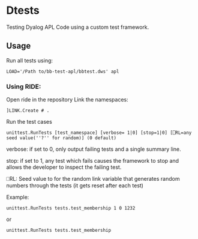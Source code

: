 # Dtests

Testing Dyalog APL Code using a custom test framework.

## Usage

Run all tests using:
```
LOAD='/Path to/bb-test-apl/bbtest.dws' apl 
```
<!-- LOAD='/home/aarush/Desktop/wdr/bb-test-apl/bbtest.dws' apl  -->

### Using RIDE:
Open ride in the repository
Link the namespaces:

```
]LINK.Create # .
```
Run the test cases
```
unittest.RunTests [test_namespace] [verbose= 1|0] [stop=1|0] [⎕RL=any seed value(''?'' for random)] (0 default)
```
verbose: if set to 0, only output failing tests and a single summary line.

stop: if set to 1, any test which fails causes the framework to stop and allows the developer to inspect the failing test.

⎕RL: Seed value to for the random link variable that generates random numbers through the tests (it gets reset after each test)

Example:
```
unittest.RunTests tests.test_membership 1 0 1232
```
or
```
unittest.RunTests tests.test_membership
```

<!-- ## Configuration

#### APL information:

- Jupyter kernel: https://github.com/Dyalog/dyalog-jupyter-kernel using commit: 421dd512207daaf3aa62589839fac0edd9365c54
- Dyalog version: Dyalog APL/S-64 Version 18.2.45405

#### System information:
```
❯ neofetch
██████████████████  ████████   rush@rush 
██████████████████  ████████   --------- 
██████████████████  ████████   OS: Manjaro Linux x86_64 
██████████████████  ████████   Host: TUF Gaming FX505DT_FX505DT 1.0 
████████            ████████   Kernel: 5.15.85-1-MANJARO 
████████  ████████  ████████   Uptime: 3 days, 14 mins 
████████  ████████  ████████   Packages: 1684 (pacman), 101 (nix-user), 43 (nix-default) 
████████  ████████  ████████   Shell: zsh 5.9 
████████  ████████  ████████   Resolution: 1920x1080 
████████  ████████  ████████   WM: i3 
████████  ████████  ████████   Theme: Breeze [GTK2/3] 
████████  ████████  ████████   Icons: breeze [GTK2/3] 
████████  ████████  ████████   Terminal: konsole 
████████  ████████  ████████   CPU: AMD Ryzen 7 3750H with Radeon Vega Mobile Gfx (8) @ 2.300GHz 
                               GPU: NVIDIA GeForce GTX 1650 Mobile / Max-Q 
                               GPU: AMD ATI Radeon Vega Series / Radeon Vega Mobile Series 
                               Memory: 5497MiB / 15807MiB                        
``` -->